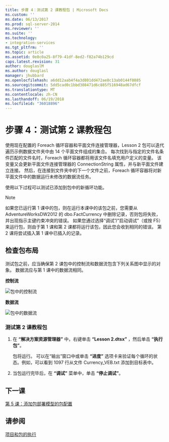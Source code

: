 ```yaml
---
title: 步骤 4：测试第 2 课教程包 | Microsoft Docs
ms.custom: ''
ms.date: 06/13/2017
ms.prod: sql-server-2014
ms.reviewer: ''
ms.suite: ''
ms.technology:
- integration-services
ms.tgt_pltfrm: ''
ms.topic: article
ms.assetid: 0e8c0a25-8f79-41df-8ed2-f82a74b129cd
caps.latest.revision: 31
author: douglaslM
ms.author: douglasl
manager: jhubbard
ms.openlocfilehash: a6dd12aab4f4a3d801dd472ae8c13ab0144f0885
ms.sourcegitcommit: 5dd5cad0c1bbd308471d6c885f516948ad67dfcf
ms.translationtype: MT
ms.contentlocale: zh-CN
ms.lasthandoff: 06/19/2018
ms.locfileid: "36018896"
---
```

# <a name="step-4-testing-the-lesson-2-tutorial-package"></a>步骤 4：测试第 2 课教程包
  使用现在配置的 Foreach 循环容器和平面文件连接管理器，Lesson 2 包可以迭代遍历示例数据文件夹中由 14 个平面文件组成的集合。 每次找到与指定的文件名条件匹配的文件名时，Foreach 循环容器都将用该文件名填充用户定义的变量。 该变量又会更新平面文件连接管理器的 ConnectionString 属性，并与新平面文件建立连接。 然后，在连接到文件夹中的下一个文件之前，Foreach 循环容器将对新平面文件中的数据运行未修改的数据流任务。  
  
 使用以下过程可以测试已添加到包中的新循环功能。  
  
> [!NOTE]  
>  如果您已运行第 1 课中的包，则在运行本课中的该包之前，您需要从 AdventureWorksDW2012 的 dbo.FactCurrency 中删除记录，否则包将失败，并出现指示主键约束冲突的错误。 如果您通过选择“调试”/“启动调试”（或按 F5）来运行包，则由于第 1 课和第 2 课都将运行该包，因此您会收到相同的错误。 第 2 课将尝试插入第 1 课中已插入的记录。  
  
## <a name="checking-the-package-layout"></a>检查包布局  
 测试包之前，应当确保第 2 课包中的控制流和数据流包含下列关系图中显示的对象。 数据流应与第 1 课中的数据流相同。  
  
 **控制流**  
  
 ![包中的控制流](../../2014/tutorials/media/task4lesson2control.gif "Control flow in package")  
  
 **数据流**  
  
 ![包中的数据流](../../2014/tutorials/media/task9lesson1data.gif "Data flow in package")  
  
### <a name="to-test-the-lesson-2-tutorial-package"></a>测试第 2 课教程包  
  
1.  在 **“解决方案资源管理器”** 中，右键单击 **“Lesson 2.dtsx”** ，然后单击 **“执行包”**。  
  
     包将运行。 可以在“输出”窗口中或单击 **“进度”** 选项卡来验证每个循环的状态。例如，可以看到 1097 行从文件 Currency_VEB.txt 添加到目标表中。  
  
2.  当包运行完毕后，在 **“调试”** 菜单中，单击 **“停止调试”**。  
  
## <a name="next-lesson"></a>下一课  
 [第 5 课：添加包部署模型的包配置](../integration-services/lesson-5-add-ssis-package-configurations-for-the-package-deployment-model.md)  
  
## <a name="see-also"></a>请参阅  
 [项目和包的执行](packages/run-integration-services-ssis-packages.md)  
  
  